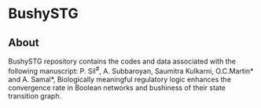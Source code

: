 # BushySTG
## About
BushySTG repository contains the codes and data associated with the following manuscript: 
P. Sil$^\#$, A. Subbaroyan, Saumitra Kulkarni, O.C.Martin* and A. Samal*, Biologically meaningful regulatory logic enhances the convergence rate in Boolean networks and bushiness of their state transition graph.
